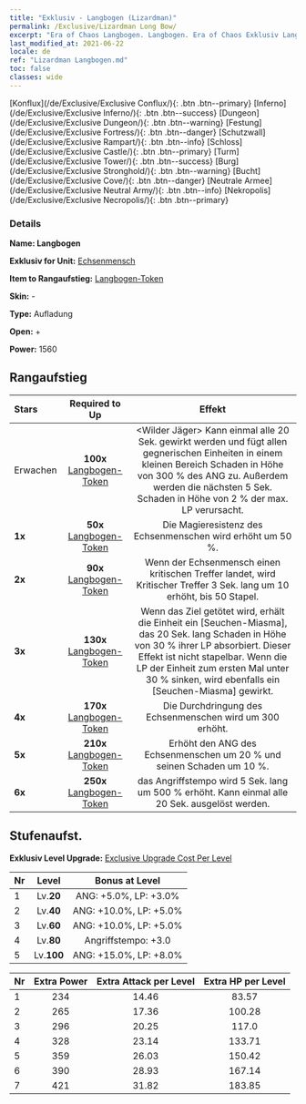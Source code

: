 ```yaml
---
title: "Exklusiv - Langbogen (Lizardman)"
permalink: /Exclusive/Lizardman Long Bow/
excerpt: "Era of Chaos Langbogen. Langbogen. Era of Chaos Exklusiv Langbogen. Echsenmensch Exklusiv."
last_modified_at: 2021-06-22
locale: de
ref: "Lizardman Langbogen.md"
toc: false
classes: wide
---
```

 [Konflux](/de/Exclusive/Exclusive Conflux/){: .btn .btn--primary} [Inferno](/de/Exclusive/Exclusive Inferno/){: .btn .btn--success} [Dungeon](/de/Exclusive/Exclusive Dungeon/){: .btn .btn--warning} [Festung](/de/Exclusive/Exclusive Fortress/){: .btn .btn--danger} [Schutzwall](/de/Exclusive/Exclusive Rampart/){: .btn .btn--info} [Schloss](/de/Exclusive/Exclusive Castle/){: .btn .btn--primary} [Turm](/de/Exclusive/Exclusive Tower/){: .btn .btn--success} [Burg](/de/Exclusive/Exclusive Stronghold/){: .btn .btn--warning} [Bucht](/de/Exclusive/Exclusive Cove/){: .btn .btn--danger} [Neutrale Armee](/de/Exclusive/Exclusive Neutral Army/){: .btn .btn--info} [Nekropolis](/de/Exclusive/Exclusive Necropolis/){: .btn .btn--primary} 

### Details
 **Name: Langbogen** 

 **Exklusiv for Unit:** [Echsenmensch](/de/units/Lizardman/) 

 **Item to Rangaufstieg:** [Langbogen-Token](/ItemsDE/con_914/)

 **Skin:** -

 **Type:** Aufladung

 **Open:** +

 **Power:** 1560

## Rangaufstieg

  |     Stars    |  Required to Up | Effekt |
  |:-------------|:---------------:|:---------------:|
  |  Erwachen  | **100x** [Langbogen-Token](/ItemsDE/con_914/) | <Wilder Jäger> Kann einmal alle 20 Sek. gewirkt werden und fügt allen gegnerischen Einheiten in einem kleinen Bereich Schaden in Höhe von 300 % des ANG zu. Außerdem werden die nächsten 5 Sek. Schaden in Höhe von 2 % der max. LP verursacht. |
  | **1x** <i class="fas fa-star"/> | **50x** [Langbogen-Token](/ItemsDE/con_914/) | Die Magieresistenz des Echsenmenschen wird erhöht um 50 %. |
  | **2x** <i class="fas fa-star"/> | **90x** [Langbogen-Token](/ItemsDE/con_914/) | Wenn der Echsenmensch einen kritischen Treffer landet, wird Kritischer Treffer 3 Sek. lang um 10 erhöht, bis 50 Stapel. |
  | **3x** <i class="fas fa-star"/> | **130x** [Langbogen-Token](/ItemsDE/con_914/) | Wenn das Ziel getötet wird, erhält die Einheit ein [Seuchen-Miasma], das 20 Sek. lang Schaden in Höhe von 30 % ihrer LP absorbiert. Dieser Effekt ist nicht stapelbar. Wenn die LP der Einheit zum ersten Mal unter 30 % sinken, wird ebenfalls ein [Seuchen-Miasma] gewirkt. |
  | **4x** <i class="fas fa-star"/> | **170x** [Langbogen-Token](/ItemsDE/con_914/) | Die Durchdringung des Echsenmenschen wird um 300 erhöht. |
  | **5x** <i class="fas fa-star"/> | **210x** [Langbogen-Token](/ItemsDE/con_914/) | Erhöht den ANG des Echsenmenschen um 20 % und seinen Schaden um 10 %. |
  | **6x** <i class="fas fa-star"/> | **250x** [Langbogen-Token](/ItemsDE/con_914/) | <Wilder Ausbruch> das Angriffstempo wird 5 Sek. lang um 500 % erhöht. Kann einmal alle 20 Sek. ausgelöst werden. |


## Stufenaufst.
 **Exklusiv Level Upgrade:** [Exclusive Upgrade Cost Per Level](/Exclusive/ExclusiveUpgradeCostPerLevel/)

  |  Nr  |   Level  | Bonus at Level |
  |:-----|:--------:|:--------------:|
  | 1 | Lv.**20** | ANG: +5.0%, LP: +3.0% |
  | 2 | Lv.**40** | ANG: +10.0%, LP: +5.0% |
  | 3 | Lv.**60** | ANG: +10.0%, LP: +5.0% |
  | 4 | Lv.**80** | Angriffstempo: +3.0 |
  | 5 | Lv.**100** | ANG: +15.0%, LP: +8.0% |


  |  Nr  |  Extra Power | Extra Attack per Level | Extra HP per Level |
  |:-----|:--------:|:--------:|:--------:|
  | 1 | 234 | 14.46 | 83.57 |
  | 2 | 265 | 17.36 | 100.28 |
  | 3 | 296 | 20.25 | 117.0 |
  | 4 | 328 | 23.14 | 133.71 |
  | 5 | 359 | 26.03 | 150.42 |
  | 6 | 390 | 28.93 | 167.14 |
  | 7 | 421 | 31.82 | 183.85 |


